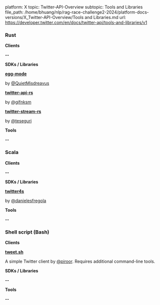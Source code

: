 platform: X
topic: Twitter-API-Overview
subtopic: Tools and Libraries
file_path: /home/bhuang/nlp/rag-race-challenge2-2024/platform-docs-versions/X_Twitter-API-Overview/Tools and Libraries.md
url: https://developer.twitter.com/en/docs/twitter-api/tools-and-libraries/v1

### Rust

**Clients**

**\--**

**SDKs / Libraries**

**[egg-mode](https://github.com/QuietMisdreavus/twitter-rs)**

by [@QuietMisdreavus](https://twitter.com/QuietMisdreavus)

**[twitter-api-rs](https://github.com/gifnksm/twitter-api-rs)**

by [@gifnksm](https://twitter.com/gifnksm)

**[twitter-stream-rs](https://github.com/tesaguri/twitter-stream-rs)**

by [@teseguri](https://github.com/tesaguri)

**Tools**

**\--**

### Scala

**Clients**

**\--**

**SDKs / Libraries**

[**twitter4s**](https://github.com/DanielaSfregola/twitter4s)

by [@danielesfregola](https://twitter.com/danielasfregola)

**Tools**

**\--**

### Shell script (Bash)

**Clients**

[**tweet.sh**](https://github.com/piroor/tweet.sh)

A simple Twitter client by [@piroor](https://github.com/piroor). Requires additional command-line tools.

**SDKs / Libraries**

**\--**

**Tools**

**\--**